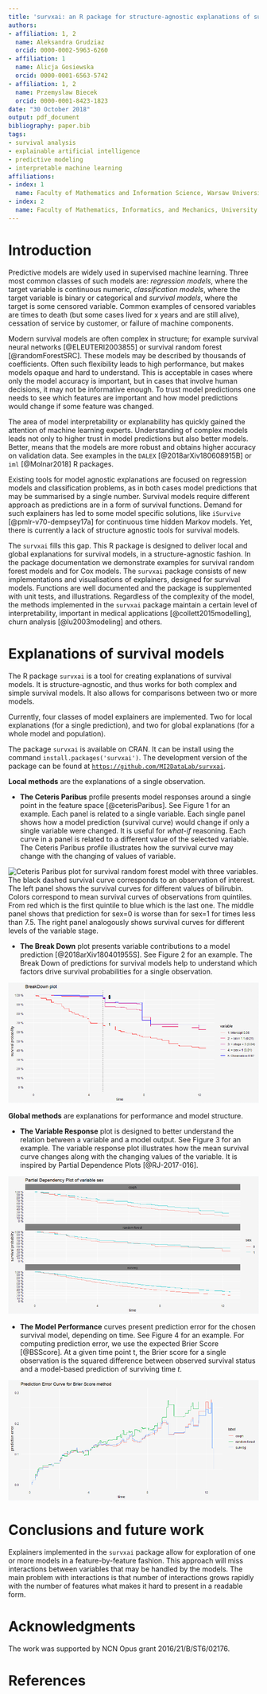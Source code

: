 ```yaml
---
title: 'survxai: an R package for structure-agnostic explanations of survival models'
authors:
- affiliation: 1, 2
  name: Aleksandra Grudziaz
  orcid: 0000-0002-5963-6260
- affiliation: 1
  name: Alicja Gosiewska
  orcid: 0000-0001-6563-5742
- affiliation: 1, 2
  name: Przemyslaw Biecek
  orcid: 0000-0001-8423-1823
date: "30 October 2018"
output: pdf_document
bibliography: paper.bib
tags:
- survival analysis
- explainable artificial intelligence
- predictive modeling
- interpretable machine learning
affiliations:
- index: 1
  name: Faculty of Mathematics and Information Science, Warsaw University of Technology
- index: 2
  name: Faculty of Mathematics, Informatics, and Mechanics, University of Warsaw
---
```


# Introduction

<!-- A summary describing the high-level functionality and purpose of the software for a diverse, non-specialist audience-->

Predictive models are widely used in supervised machine learning. Three most common classes of such models are: *regression models*, where the target variable is continuous numeric, *classification models*, where the target variable is binary or categorical and *survival models*, where the target is some censored variable. Common examples of censored variables are times to death (but some cases lived for x years and are still alive), cessation of service by customer, or failure of machine components.

Modern survival models are often complex in structure; for example survival neural networks [@ELEUTERI2003855] or survival random forest [@randomForestSRC]. These models may be described by thousands of coefficients. Often such flexibility leads to high performance, but makes models opaque and hard to understand. This is acceptable in cases where only the model accuracy is important, but in cases that involve human decisions, it may not be informative enough. To trust model predictions one needs to see which features are important and how model predictions would change if some feature was changed.

The area of model interpretability or explanability has quickly gained the attention of machine learning experts. Understanding of complex models leads not only to higher trust in model predictions but also better models. Better, means that the models are more robust and obtains higher accuracy on validation data. See examples in the `DALEX`  [@2018arXiv180608915B] or `iml` [@Molnar2018] R packages.

Existing tools for model agnostic explanations are focused on regression models and classification problems, as in both cases model predictions that may be summarised by a single number. Survival models require different approach as predictions are in a form of survival functions. Demand for such explainers has led to some model specific solutions, like `iSurvive` [@pmlr-v70-dempsey17a] for continuous time hidden Markov models. Yet, there is currently a lack of structure agnostic tools for survival models.

The `survxai` fills this gap. This R package is designed to deliver local and global explanations for survival models, in a structure-agnostic fashion. In the package documentation we demonstrate examples for survival random forest models and for Cox models.
The `survxai` package consists of new implementations and visualisations of explainers, designed for survival models. Functions are well documented and the package is supplemented with unit tests, and illustrations.
Regardless of the complexity of the model, the methods implemented in the `survxai` package maintain a certain level of interpretability, important in medical applications [@collett2015modelling], churn analysis [@lu2003modeling] and others.


<!-- A clear statement of need that illustrates the purpose of the software-->
# Explanations of survival models
 
The R package `survxai` is a tool for creating explanations of survival models. It is structure-agnostic, and thus works for both complex and simple survival models. It also allows for comparisons between two or more models.
 
Currently, four classes of model explainers are implemented. Two for local explanations (for a single prediction), and two for global explanations (for a whole model and population).

The package `survxai` is available on CRAN. It can be install using the command `install.packages('survxai')`. The development version of the package can be found at [`https://github.com/MI2DataLab/survxai`](https://github.com/MI2DataLab/survxai).

**Local methods** are the explanations of a single observation.
 
- **The Ceteris Paribus** profile presents model responses around a single point in the feature space [@ceterisParibus]. See Figure 1 for an example. Each panel is related to a single variable. Each single panel shows how a model prediction (survival curve) would change if only a single variable were changed. It is useful for *what-if* reasoning. Each curve in a panel is related to a different value of the selected variable.
The Ceteris Paribus profile illustrates how the survival curve may change with the changing of values of variable.

![Ceteris Paribus plot for survival random forest model with three variables. The black dashed survival curve corresponds to an observation of interest. The left panel shows the survival curves for different values of bilirubin. Colors correspond to mean survival curves of observations from quintiles. From red which is the first quintile to blue which is the last one. The middle panel shows that prediction for sex=0 is worse than for sex=1 for times less than 7.5. The right panel analogously shows survival curves for different levels of the variable stage.](img/ceteris_paribus.png)

- **The Break Down** plot presents variable contributions to a model prediction [@2018arXiv180401955S]. See Figure 2 for an example. The Break Down of predictions for survival models help to understand which factors drive survival probabilities for a single observation.

![Break Down plot for survival random forest model. Variables bili and stage have the highest impact on the final prediction.](img/breakdown.png)
 
**Global methods** are explanations for performance and model structure.
 
- **The Variable Response** plot is designed to better understand the relation between a variable and a model output. See Figure 3 for an example. The variable response plot illustrates how the mean survival curve changes along with the changing values of the variable. It is inspired by Partial Dependence Plots [@RJ-2017-016].

![Variable response plots for three models and variable sex. In survival random forest, the sex variable affects model predictions in a different way than in  other models.](img/variable_response.png)
 
- **The Model Performance** curves present prediction error for the chosen survival model, depending on time. See Figure 4 for an example. For computing prediction error, we use the expected Brier Score [@BSScore]. At a given time point t, the Brier score for a single observation is the squared difference between observed survival status and a model-based prediction of surviving time $t$.

![Model performance plots for three models. In random forest model, predictions are less accurate after year 4.](img/model_performance.png)

<!-- Mentions (if applicable) of any ongoing research projects using the software or recent scholarly publications enabled by it -->

# Conclusions and future work

Explainers implemented in the `survxai` package allow for exploration of one or more models in a feature-by-feature fashion. This approach will miss interactions between variables that may be handled by the models. The main problem with interactions is that number of interactions grows rapidly with the number of features what makes it hard to present in a readable form.

# Acknowledgments

The work was supported by NCN Opus grant 2016/21/B/ST6/02176.

<!-- A list of key references including a link to the software archive -->

# References

